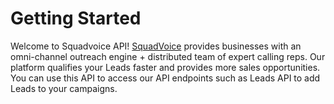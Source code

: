 # Getting Started

Welcome to Squadvoice API! [SquadVoice](https://www.squadvoice.co/) provides businesses with an omni-channel outreach engine + distributed team of expert calling reps. Our platform qualifies your Leads faster and provides more sales opportunities. You can use this API to access our API endpoints such as Leads API to add Leads to your campaigns.
